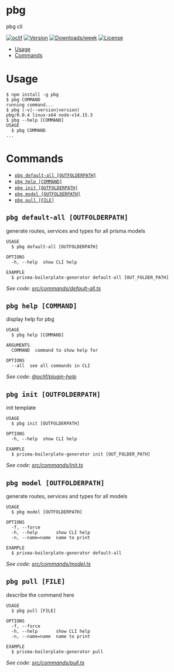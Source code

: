 pbg
=================

pbg cli

[![oclif](https://img.shields.io/badge/cli-oclif-brightgreen.svg)](https://oclif.io)
[![Version](https://img.shields.io/npm/v/pbg.svg)](https://npmjs.org/package/pbg)
[![Downloads/week](https://img.shields.io/npm/dw/pbg.svg)](https://npmjs.org/package/pbg)
[![License](https://img.shields.io/npm/l/pbg.svg)](https://github.com/NurbekGithub/pbg/blob/master/package.json)

<!-- toc -->
* [Usage](#usage)
* [Commands](#commands)
<!-- tocstop -->
# Usage
<!-- usage -->
```sh-session
$ npm install -g pbg
$ pbg COMMAND
running command...
$ pbg (-v|--version|version)
pbg/0.0.4 linux-x64 node-v14.15.3
$ pbg --help [COMMAND]
USAGE
  $ pbg COMMAND
...
```
<!-- usagestop -->
# Commands
<!-- commands -->
* [`pbg default-all [OUTFOLDERPATH]`](#pbg-default-all-outfolderpath)
* [`pbg help [COMMAND]`](#pbg-help-command)
* [`pbg init [OUTFOLDERPATH]`](#pbg-init-outfolderpath)
* [`pbg model [OUTFOLDERPATH]`](#pbg-model-outfolderpath)
* [`pbg pull [FILE]`](#pbg-pull-file)

## `pbg default-all [OUTFOLDERPATH]`

generate routes, services and types for all prisma models

```
USAGE
  $ pbg default-all [OUTFOLDERPATH]

OPTIONS
  -h, --help  show CLI help

EXAMPLE
  $ prisma-boilerplate-generator default-all [OUT_FOLDER_PATH]
```

_See code: [src/commands/default-all.ts](https://github.com/NurbekGithub/pbg/blob/v0.0.4/src/commands/default-all.ts)_

## `pbg help [COMMAND]`

display help for pbg

```
USAGE
  $ pbg help [COMMAND]

ARGUMENTS
  COMMAND  command to show help for

OPTIONS
  --all  see all commands in CLI
```

_See code: [@oclif/plugin-help](https://github.com/oclif/plugin-help/blob/v3.2.3/src/commands/help.ts)_

## `pbg init [OUTFOLDERPATH]`

init template

```
USAGE
  $ pbg init [OUTFOLDERPATH]

OPTIONS
  -h, --help  show CLI help

EXAMPLE
  $ prisma-boilerplate-generator init [OUT_FOLDER_PATH]
```

_See code: [src/commands/init.ts](https://github.com/NurbekGithub/pbg/blob/v0.0.4/src/commands/init.ts)_

## `pbg model [OUTFOLDERPATH]`

generate routes, services and types for all models

```
USAGE
  $ pbg model [OUTFOLDERPATH]

OPTIONS
  -f, --force
  -h, --help       show CLI help
  -n, --name=name  name to print

EXAMPLE
  $ prisma-boilerplate-generator default-all
```

_See code: [src/commands/model.ts](https://github.com/NurbekGithub/pbg/blob/v0.0.4/src/commands/model.ts)_

## `pbg pull [FILE]`

describe the command here

```
USAGE
  $ pbg pull [FILE]

OPTIONS
  -f, --force
  -h, --help       show CLI help
  -n, --name=name  name to print

EXAMPLE
  $ prisma-boilerplate-generator pull
```

_See code: [src/commands/pull.ts](https://github.com/NurbekGithub/pbg/blob/v0.0.4/src/commands/pull.ts)_
<!-- commandsstop -->
